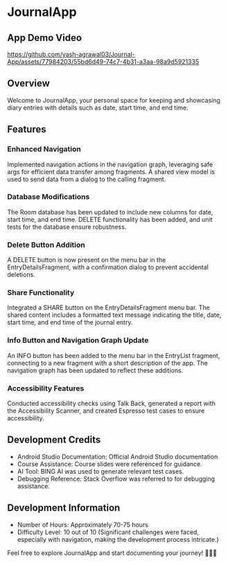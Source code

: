 # JournalApp

## App Demo Video
https://github.com/yash-agrawal03/Journal-App/assets/77984203/55bd6d49-74c7-4b31-a3aa-98a9d5921335


## Overview

Welcome to JournalApp, your personal space for keeping and showcasing diary entries with details such as date, start time, and end time.

## Features

### Enhanced Navigation

Implemented navigation actions in the navigation graph, leveraging safe args for efficient data transfer among fragments. A shared view model is used to send data from a dialog to the calling fragment.

### Database Modifications

The Room database has been updated to include new columns for date, start time, and end time. DELETE functionality has been added, and unit tests for the database ensure robustness.

### Delete Button Addition

A DELETE button is now present on the menu bar in the EntryDetailsFragment, with a confirmation dialog to prevent accidental deletions.

### Share Functionality

Integrated a SHARE button on the EntryDetailsFragment menu bar. The shared content includes a formatted text message indicating the title, date, start time, and end time of the journal entry.

### Info Button and Navigation Graph Update

An INFO button has been added to the menu bar in the EntryList fragment, connecting to a new fragment with a short description of the app. The navigation graph has been updated to reflect these additions.

### Accessibility Features

Conducted accessibility checks using Talk Back, generated a report with the Accessibility Scanner, and created Espresso test cases to ensure accessibility.

## Development Credits

- Android Studio Documentation: Official Android Studio documentation
- Course Assistance: Course slides were referenced for guidance.
- AI Tool: BING AI was used to generate relevant test cases.
- Debugging Reference: Stack Overflow was referred to for debugging assistance.

## Development Information

- Number of Hours: Approximately 70-75 hours
- Difficulty Level: 10 out of 10 (Significant challenges were faced, especially with navigation, making the development process intricate.)

Feel free to explore JournalApp and start documenting your journey! 📖📅⏰
